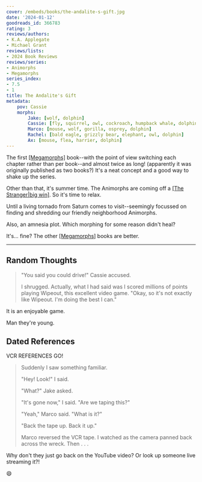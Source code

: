 ```yaml
---
cover: /embeds/books/the-andalite-s-gift.jpg
date: '2024-01-12'
goodreads_id: 366783
rating: 3
reviews/authors:
- K.A. Applegate
- Michael Grant
reviews/lists:
- 2024 Book Reviews
reviews/series:
- Animorphs
- Megamorphs
series_index:
- 7.5
- 1
title: The Andalite's Gift
metadata:
    pov: Cassie
    morphs:
        Jake: [wolf, dolphin]
        Cassie: [fly, squirrel, owl, cockroach, humpback whale, dolphin]
        Marco: [mouse, wolf, gorilla, osprey, dolphin]
        Rachel: [bald eagle, grizzly bear, elephant, owl, dolphin]
        Ax: [mouse, flea, harrier, dolphin]
---
```

The first [[Megamorphs]]() book--with the point of view switching each chapter rather than per book--and almost twice as long! (apparently it was originally published as two books?) It's a neat concept and a good way to shake up the series. 

Other than that, it's summer time. The Animorphs are coming off a [[The Stranger|big win]](). So it's time to relax. 

Until a living tornado from Saturn comes to visit--seemingly focussed on finding and shredding our friendly neighborhood Animorphs. 

Also, an amnesia plot. Which morphing for some reason didn't heal? 

It's... fine? The other [[Megamorphs]]() books are better. 

<!--more-->

- - - 

## Random Thoughts

> "You said you could drive!" Cassie accused.
> 
> I shrugged. Actually, what I had said was I scored millions of points playing Wipeout, this excellent video game. "Okay, so it's not exactly like Wipeout. I'm doing the best I can."

It is an enjoyable game. 

Man they're young. 

## Dated References

VCR REFERENCES GO!

> Suddenly I saw something familiar.
> 
> "Hey! Look!" I said.
> 
> "What?" Jake asked.
> 
> "It's gone now," I said. "Are we taping this?"
> 
> "Yeah," Marco said. "What is it?"
> 
> "Back the tape up. Back it up."
> 
> Marco reversed the VCR tape. I watched as the camera panned back across the wreck. Then . . .

Why don't they just go back on the YouTube video? Or look up someone live streaming it?! 

:smile: